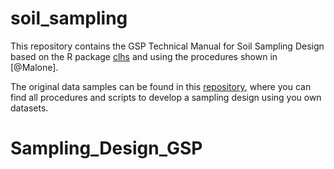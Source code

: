 # soil_sampling

This repository contains the GSP Technical Manual for Soil Sampling Design based on the R package [clhs](https://cran.r-project.org/web/packages/clhs/index.html) and using the procedures shown in [@Malone].

The original data samples can be found in this [repository](https://bitbucket.org/brendo1001/clhc_sampling/src/master/), where  you can find all procedures and scripts to develop a sampling design using you own datasets.


# Sampling_Design_GSP
